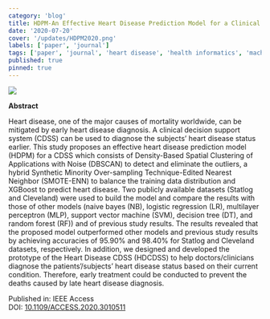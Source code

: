 ```yaml
---
category: 'blog'
title: HDPM-An Effective Heart Disease Prediction Model for a Clinical Decision Support System
date: '2020-07-20'
cover: '/updates/HDPM2020.png'
labels: ['paper', 'journal']
tags: ['paper', 'journal', 'heart disease', 'health informatics', 'machine learning']
published: true
pinned: true
---
```


<img src="/updates/HDPM2020.png"/><br/>

**Abstract**

Heart disease, one of the major causes of mortality worldwide, can be mitigated by early heart disease diagnosis. A clinical decision support system (CDSS) can be used to diagnose the subjects’ heart disease status earlier. This study proposes an effective heart disease prediction model (HDPM) for a CDSS which consists of Density-Based Spatial Clustering of Applications with Noise (DBSCAN) to detect and eliminate the outliers, a hybrid Synthetic Minority Over-sampling Technique-Edited Nearest Neighbor (SMOTE-ENN) to balance the training data distribution and XGBoost to predict heart disease. Two publicly available datasets (Statlog and Cleveland) were used to build the model and compare the results with those of other models (naive bayes (NB), logistic regression (LR), multilayer perceptron (MLP), support vector machine (SVM), decision tree (DT), and random forest (RF)) and of previous study results. The results revealed that the proposed model outperformed other models and previous study results by achieving accuracies of 95.90% and 98.40% for Statlog and Cleveland datasets, respectively. In addition, we designed and developed the prototype of the Heart Disease CDSS (HDCDSS) to help doctors/clinicians diagnose the patients’/subjects’ heart disease status based on their current condition. Therefore, early treatment could be conducted to prevent the deaths caused by late heart disease diagnosis.



Published in: IEEE Access<br/>
DOI: <a target='_blank' alt='' rel='noopener noreferrer' href='https://doi.org/10.1109/ACCESS.2020.3010511'>10.1109/ACCESS.2020.3010511</a>
